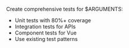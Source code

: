 Create comprehensive tests for $ARGUMENTS:

- Unit tests with 80%+ coverage
- Integration tests for APIs
- Component tests for Vue
- Use existing test patterns